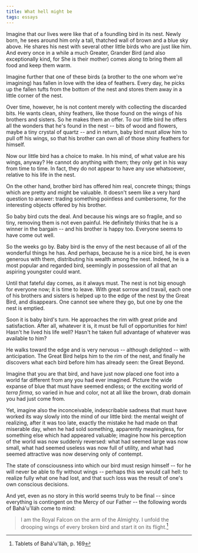 ```yaml
---
title: What hell might be
tags: essays
---
```


Imagine that our lives were like that of a foundling bird in its nest.
Newly born, he sees around him only a tall, thatched wall of brown and a
blue sky above.  He shares his nest with several other little birds who
are just like him.  And every once in a while a much Greater, Grander
Bird (and also exceptionally kind, for She is their mother) comes along
to bring them all food and keep them warm.

Imagine further that one of these birds (a brother to the one whom we're
imagining) has fallen in love with the idea of feathers.  Every day, he
picks up the fallen tufts from the bottom of the nest and stores them
away in a little corner of the nest.

Over time, however, he is not content merely with collecting the
discarded bits.  He wants clean, shiny feathers, like those found on the
wings of his brothers and sisters.  So he makes them an offer.  To our
little bird he offers all the wonders that he's found in the nest --
bits of wood and flowers, maybe a tiny crystal of quartz -- and in
return, baby bird must allow him to pull off his wings, so that his
brother can own all of those shiny feathers for himself.

Now our little bird has a choice to make.  In his mind, of what value
are his wings, anyway?  He cannot do anything with them; they only get
in his way from time to time.  In fact, they do not appear to have any
use whatsoever, relative to his life in the nest.

On the other hand, brother bird has offered him real, concrete things;
things which are pretty and might be valuable.  It doesn't seem like a
very hard question to answer: trading something pointless and
cumbersome, for the interesting objects offered by his brother.

So baby bird cuts the deal.  And because his wings are so fragile, and
so tiny, removing them is not even painful.  He definitely thinks that
he is a winner in the bargain -- and his brother is happy too.  Everyone
seems to have come out well.

So the weeks go by.  Baby bird is the envy of the nest because of all of
the wonderful things he has.  And perhaps, because he is a nice bird, he
is even generous with them, distributing his wealth among the nest.
Indeed, he is a most popular and regarded bird, seemingly in possession
of all that an aspiring youngster could want.

Until that fateful day comes, as it always must.  The nest is not big
enough for everyone now; it is time to leave.  With great sorrow and
travail, each one of his brothers and sisters is helped up to the edge
of the nest by the Great Bird, and disappears.  One cannot see where
they go, but one by one the nest is emptied.

Soon it is baby bird's turn.  He approaches the rim with great pride and
satisfaction.  After all, whatever it is, it must be full of
opportunities for him!  Hasn't he lived his life well?  Hasn't he taken
full advantage of whatever was available to him?

He walks toward the edge and is very nervous -- although delighted --
with anticipation.  The Great Bird helps him to the rim of the nest, and
finally he discovers what each bird before him has already seen: the
Great Beyond.

Imagine that you are that bird, and have just now placed one foot into a
world far different from any you had ever imagined.  Picture the wide
expanse of blue that must have seemed endless; or the exciting world of
*terra firma*, so varied in hue and color, not at all like the brown, drab
domain you had just come from.

Yet, imagine also the inconceivable, indescribable sadness that must
have worked its way slowly into the mind of our little bird: the mental
weight of realizing, after it was too late, exactly the mistake he had
made on that miserable day, when he had sold something, apparently
meaningless, for something else which had appeared valuable; imagine how
his perception of the world was now suddenly reversed: what had seemed
large was now small, what had seemed useless was now full of utility,
and what had seemed attractive was now deserving only of contempt.

The state of consciousness into which our bird must resign himself --
for he will never be able to fly without wings -- perhaps this we would
call hell: to realize fully what one had lost, and that such loss was
the result of one's own conscious decisions.

And yet, even as no story in this world seems truly to be final -- since
everything is contingent on the Mercy of our Father -- the following
words of Bahá'u'lláh come to mind:

> I am the Royal Falcon on the arm of the Almighty.  I unfold the
> drooping wings of every broken bird and start it on its flight.[^1]

[^1]:   Tablets of Bahá'u'lláh, p. 169



